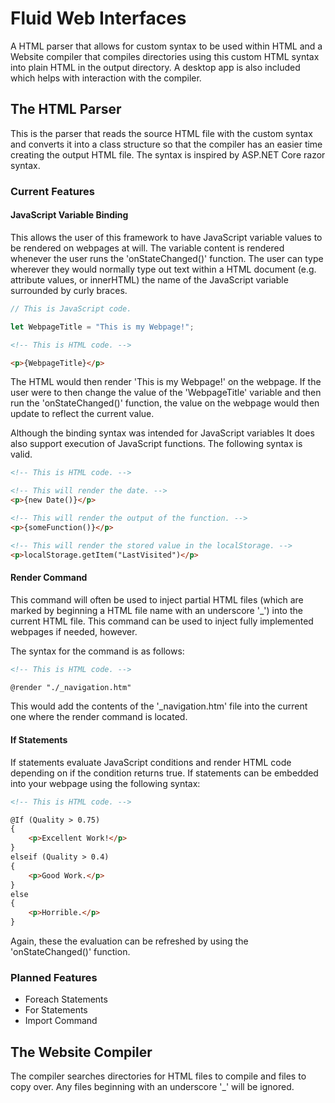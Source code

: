 # Fluid Web Interfaces

A HTML parser that allows for custom syntax to be used within HTML and a Website compiler that compiles directories using this custom HTML syntax into plain HTML in the output directory. A desktop app is also included which helps with interaction with the compiler. 

## The HTML Parser

This is the parser that reads the source HTML file with the custom syntax and converts it into a class structure so that the compiler has an easier time creating the output HTML file. The syntax is inspired by ASP.NET Core razor syntax.

### Current Features

#### JavaScript Variable Binding

This allows the user of this framework to have JavaScript variable values to be rendered on webpages at will. The variable content is rendered whenever the user runs the 'onStateChanged()' function.
The user can type wherever they would normally type out text within a HTML document (e.g. attribute values, or innerHTML) the name of the JavaScript variable surrounded by curly braces.

```javascript
// This is JavaScript code.

let WebpageTitle = "This is my Webpage!";
```

```html
<!-- This is HTML code. -->

<p>{WebpageTitle}</p>
```

The HTML would then render 'This is my Webpage!' on the webpage. If the user were to then change the value of the 'WebpageTitle' variable and then run the 'onStateChanged()' function, the value on the webpage would then update to reflect the current value.

Although the binding syntax was intended for JavaScript variables It does also support execution of JavaScript functions.
The following syntax is valid.

```html
<!-- This is HTML code. -->

<!-- This will render the date. -->
<p>{new Date()}</p>

<!-- This will render the output of the function. -->
<p>{someFunction()}</p>

<!-- This will render the stored value in the localStorage. -->
<p>localStorage.getItem("LastVisited")</p>
```

#### Render Command

This command will often be used to inject partial HTML files (which are marked by beginning a HTML file name with an underscore '_') into the current HTML file.
This command can be used to inject fully implemented webpages if needed, however.

The syntax for the command is as follows:

```html
<!-- This is HTML code. -->

@render "./_navigation.htm"
```

This would add the contents of the '_navigation.htm' file into the current one where the render command is located.

#### If Statements

If statements evaluate JavaScript conditions and render HTML code depending on if the condition returns true.
If statements can be embedded into your webpage using the following syntax:

```html
<!-- This is HTML code. -->

@If (Quality > 0.75)
{
    <p>Excellent Work!</p>
}
elseif (Quality > 0.4)
{
    <p>Good Work.</p>
}
else
{
    <p>Horrible.</p>
}
```

Again, these the evaluation can be refreshed by using the 'onStateChanged()' function.

### Planned Features

- Foreach Statements
- For Statements
- Import Command

## The Website Compiler

The compiler searches directories for HTML files to compile and files to copy over. Any files beginning with an underscore '_' will be ignored.



